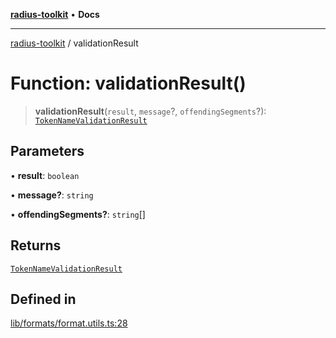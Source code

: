 [**radius-toolkit**](../README.md) • **Docs**

***

[radius-toolkit](../globals.md) / validationResult

# Function: validationResult()

> **validationResult**(`result`, `message`?, `offendingSegments`?): [`TokenNameValidationResult`](../type-aliases/TokenNameValidationResult.md)

## Parameters

• **result**: `boolean`

• **message?**: `string`

• **offendingSegments?**: `string`[]

## Returns

[`TokenNameValidationResult`](../type-aliases/TokenNameValidationResult.md)

## Defined in

[lib/formats/format.utils.ts:28](https://github.com/rangle/radius-token-tango/blob/5b6e6f5adbda55f8c41a4c8308d1d8885a9b9a2f/packages/radius-toolkit/src/lib/formats/format.utils.ts#L28)
